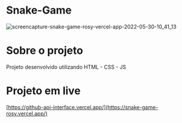 # Snake-Game

![screencapture-snake-game-rosy-vercel-app-2022-05-30-10_41_13](https://user-images.githubusercontent.com/58608300/171004710-f5ee0146-6f07-491a-8e1a-62281271c033.png)

# Sobre o projeto
Projeto desenvolvido utilizando HTML - CSS - JS

# Projeto em live
[https://github-api-interface.vercel.app/](https://snake-game-rosy.vercel.app/)
